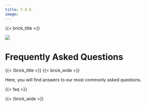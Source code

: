 ```yaml
---
title: F.A.Q.
image:
--- 
```

{{< brick_title >}}

![](/uploads/photos/bricks.png)

# Frequently Asked Questions

{{< /brick_title >}}
{{< brick_wide >}}

Here, you will find answers to our most commonly asked questions.


{{< faq >}}

{{< /brick_wide >}}
